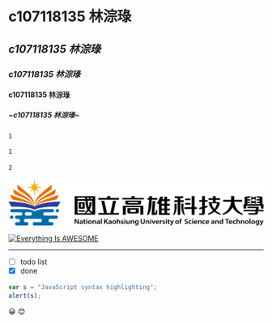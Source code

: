 # c107118135 林淙琭
## ***c107118135 林淙琭***
### *c107118135 林淙琭*
#### c107118135 林淙琭
##### ~c107118135 林淙琭~


`
1
`


```
1

2
```


![NKUST](nkust.png "第一科大")

[![Everything Is AWESOME](https://img.youtube.com/vi/StTqXEQ2l-Y/0.jpg)](https://www.youtube.com/watch?v=StTqXEQ2l-Y "Everything Is AWESOME")

---------------------------------------

- [ ] todo list
- [x] done

```javascript 
var s = "JavaScript syntax highlighting";
alert(s);
```

:grinning:	:blush:	
